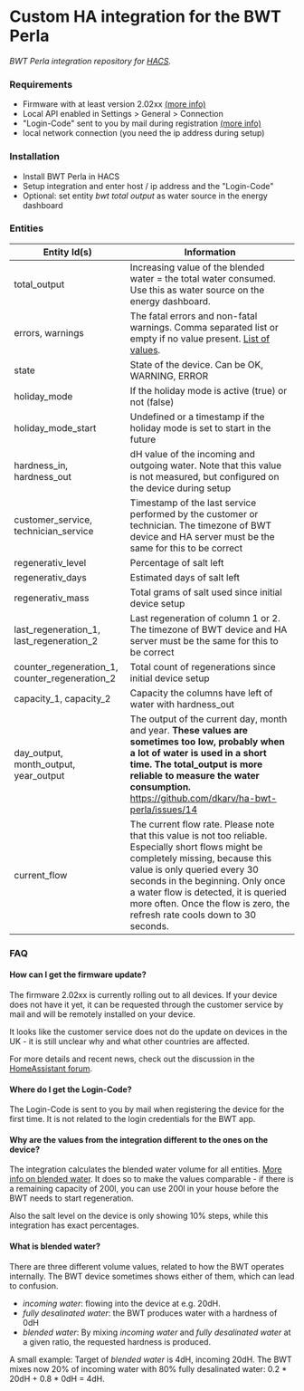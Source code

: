 # Custom HA integration for the BWT Perla

_BWT Perla integration repository for [HACS](https://github.com/custom-components/hacs)._
<!--
[![Open your Home Assistant instance and open a repository inside the Home Assistant Community Store.](https://my.home-assistant.io/badges/hacs_repository.svg)](https://my.home-assistant.io/redirect/hacs_repository/?owner=dkarv&repository=ha-bwt-perla)
-->
### Requirements

* Firmware with at least version 2.02xx [(more info)](#how-can-i-get-the-firmware-update)
* Local API enabled in Settings > General > Connection
* "Login-Code" sent to you by mail during registration [(more info)](#where-do-i-get-the-login-code)
* local network connection (you need the ip address during setup)

### Installation

* Install BWT Perla in HACS
* Setup integration and enter host / ip address and the "Login-Code"
* Optional: set entity _bwt total output_ as water source in the energy dashboard

### Entities

| Entity Id(s) | Information |
| ------------- | ------------- |
| total_output | Increasing value of the blended water = the total water consumed. Use this as water source on the energy dashboard. |
| errors, warnings | The fatal errors and non-fatal warnings. Comma separated list or empty if no value present. [List of values](https://github.com/dkarv/bwt_api/blob/main/src/bwt_api/error.py). |
| state | State of the device. Can be OK, WARNING, ERROR |
| holiday_mode | If the holiday mode is active (true) or not (false) |
| holiday_mode_start | Undefined or a timestamp if the holiday mode is set to start in the future |
| hardness_in, hardness_out | dH value of the incoming and outgoing water. Note that this value is not measured, but configured on the device during setup |
| customer_service, technician_service | Timestamp of the last service performed by the customer or technician. The timezone of BWT device and HA server must be the same for this to be correct |
| regenerativ_level | Percentage of salt left |
| regenerativ_days | Estimated days of salt left |
| regenerativ_mass | Total grams of salt used since initial device setup |
| last_regeneration_1, last_regeneration_2 | Last regeneration of column 1 or 2. The timezone of BWT device and HA server must be the same for this to be correct |
| counter_regeneration_1, counter_regeneration_2 | Total count of regenerations since initial device setup |
| capacity_1, capacity_2 | Capacity the columns have left of water with hardness_out |
| day_output, month_output, year_output | The output of the current day, month and year. **These values are sometimes too low, probably when a lot of water is used in a short time. The total_output is more reliable to measure the water consumption.** https://github.com/dkarv/ha-bwt-perla/issues/14 |
| current_flow | The current flow rate. Please note that this value is not too reliable. Especially short flows might be completely missing, because this value is only queried every 30 seconds in the beginning. Only once a water flow is detected, it is queried more often. Once the flow is zero, the refresh rate cools down to 30 seconds. |


### FAQ

#### How can I get the firmware update?

The firmware 2.02xx is currently rolling out to all devices. If your device does not have it yet, it can be requested through the customer service by mail and will be remotely installed on your device.

It looks like the customer service does not do the update on devices in the UK - it is still unclear why and what other countries are affected.

For more details and recent news, check out the discussion in the [HomeAssistant forum](https://community.home-assistant.io/t/bwt-best-water-tech-nology-support/270745/9999).

#### Where do I get the Login-Code?

The Login-Code is sent to you by mail when registering the device for the first time. It is not related to the login credentials for the BWT app.

#### Why are the values from the integration different to the ones on the device?

The integration calculates the blended water volume for all entities. [More info on blended water](#what-is-blended-water).
It does so to make the values comparable - if there is a remaining capacity of 200l, you can use 200l in your house before the BWT needs to start regeneration.

Also the salt level on the device is only showing 10% steps, while this integration has exact percentages.

#### What is blended water?

There are three different volume values, related to how the BWT operates internally. The BWT device sometimes shows either of them, which can lead to confusion.

* _incoming water_: flowing into the device at e.g. 20dH.
* _fully desalinated water_: the BWT produces water with a hardness of 0dH
* _blended water_: By mixing _incoming water_ and _fully desalinated water_ at a given ratio, the requested hardness is produced.

A small example: Target of _blended water_ is 4dH, incoming 20dH. The BWT mixes now 20% of incoming water with 80% fully desalinated water: 0.2 * 20dH + 0.8 * 0dH = 4dH.
